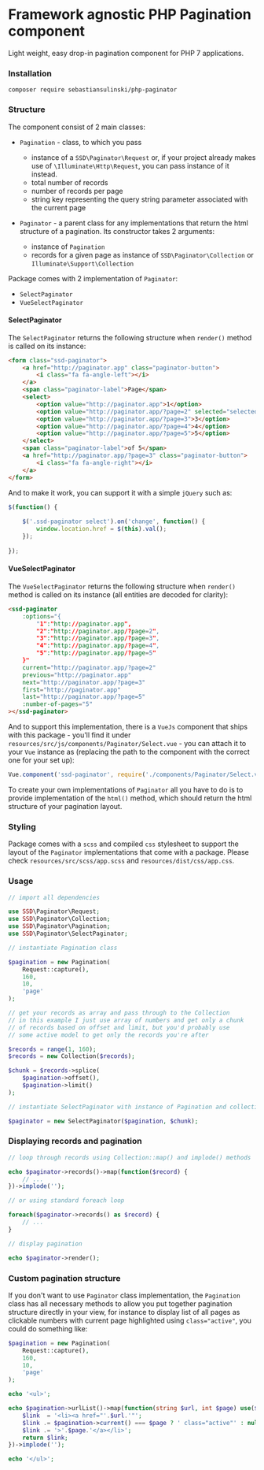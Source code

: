 # Framework agnostic PHP Pagination component

Light weight, easy drop-in pagination component for PHP 7 applications.

### Installation

```
composer require sebastiansulinski/php-paginator
```

### Structure

The component consist of 2 main classes:

* `Pagination` - class, to which you pass
    * instance of a `SSD\Paginator\Request` or, if your project already makes use of `\Illuminate\Http\Request`, you can pass instance of it instead.
    * total number of records
    * number of records per page
    * string key representing the query string parameter associated with the current page
    
* `Paginator` - a parent class for any implementations that return the html structure of a pagination. Its constructor takes 2 arguments:

    * instance of `Pagination`
    * records for a given page as instance of `SSD\Paginator\Collection` or `Illuminate\Support\Collection`
 
Package comes with 2 implementation of `Paginator`:

* `SelectPaginator`
* `VueSelectPaginator`

#### SelectPaginator

The `SelectPaginator` returns the following structure when `render()` method is called on its instance:

```html
<form class="ssd-paginator">
    <a href="http://paginator.app" class="paginator-button">
        <i class="fa fa-angle-left"></i>
    </a>
    <span class="paginator-label">Page</span>
    <select>
        <option value="http://paginator.app">1</option>
        <option value="http://paginator.app/?page=2" selected="selected">2</option>
        <option value="http://paginator.app/?page=3">3</option>
        <option value="http://paginator.app/?page=4">4</option>
        <option value="http://paginator.app/?page=5">5</option>
    </select>
    <span class="paginator-label">of 5</span>
    <a href="http://paginator.app/?page=3" class="paginator-button">
        <i class="fa fa-angle-right"></i>
    </a>
</form>
```

And to make it work, you can support it with a simple `jQuery` such as:

```javascript
$(function() {
    
    $('.ssd-paginator select').on('change', function() {
        window.location.href = $(this).val();
    });
    
});
```

#### VueSelectPaginator

The `VueSelectPaginator` returns the following structure when `render()` method is called on its instance (all entities are decoded for clarity):

```html
<ssd-paginator 
    :options="{
        "1":"http://paginator.app",
        "2":"http://paginator.app/?page=2",
        "3":"http://paginator.app/?page=3",
        "4":"http://paginator.app/?page=4",
        "5":"http://paginator.app/?page=5"
    }" 
    current="http://paginator.app/?page=2" 
    previous="http://paginator.app" 
    next="http://paginator.app/?page=3" 
    first="http://paginator.app" 
    last="http://paginator.app/?page=5" 
    :number-of-pages="5"
></ssd-paginator>
```

And to support this implementation, there is a `VueJs` component that ships with this package - you'll find it under `resources/src/js/components/Paginator/Select.vue` - you can attach it to your `Vue` instance as (replacing the path to the component with the correct one for your set up):

```javascript
Vue.component('ssd-paginator', require('./components/Paginator/Select.vue'));
```
To create your own implementations of `Paginator` all you have to do is to provide implementation of the `html()` method, which should return the html structure of your pagination layout.

### Styling

Package comes with a `scss` and compiled `css` stylesheet to support the layout of the `Paginator` implementations that come with a package. Please check `resources/src/scss/app.scss` and `resources/dist/css/app.css`.

### Usage

```php
// import all dependencies

use SSD\Paginator\Request;
use SSD\Paginator\Collection;
use SSD\Paginator\Pagination;
use SSD\Paginator\SelectPaginator;

// instantiate Pagination class

$pagination = new Pagination(
    Request::capture(),
    160,
    10,
    'page'
);

// get your records as array and pass through to the Collection
// in this example I just use array of numbers and get only a chunk
// of records based on offset and limit, but you'd probably use
// some active model to get only the records you're after

$records = range(1, 160);
$records = new Collection($records);

$chunk = $records->splice(
    $pagination->offset(),
    $pagination->limit()
);

// instantiate SelectPaginator with instance of Pagination and collection of records

$paginator = new SelectPaginator($pagination, $chunk);
```

### Displaying records and pagination

```php
// loop through records using Collection::map() and implode() methods

echo $paginator->records()->map(function($record) {
    // ... 
})->implode('');

// or using standard foreach loop

foreach($paginator->records() as $record) {
    // ...
}

// display pagination

echo $paginator->render();
```

### Custom pagination structure

If you don't want to use `Paginator` class implementation, the `Pagination` class has all necessary methods to allow you put together pagination structure directly in your view, for instance to display list of all pages as clickable numbers with current page highlighted using `class="active"`, you could do something like:

```php
$pagination = new Pagination(
    Request::capture(),
    160,
    10,
    'page'
);

echo '<ul>';

echo $pagination->urlList()->map(function(string $url, int $page) use($pagination) {
    $link  = '<li><a href="'.$url.'"';
    $link .= $pagination->current() === $page ? ' class="active"' : null;
    $link .= '>'.$page.'</a></li>';
    return $link;
})->implode('');

echo '</ul>';
```